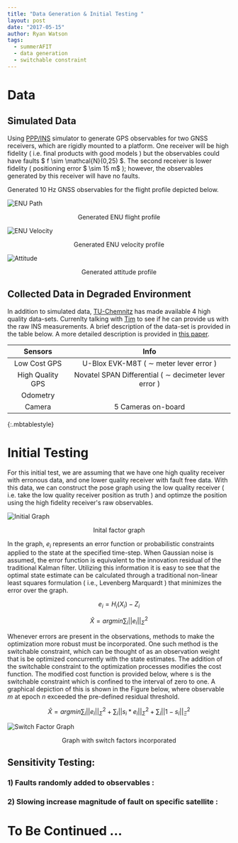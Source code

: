 ```yaml
---
title: "Data Generation & Initial Testing "
layout: post
date: "2017-05-15"
author: Ryan Watson
tags:
  - summerAFIT
  - data generation 
  - switchable constraint
---
```


# Data

## Simulated Data 
Using [PPP/INS](https://github.com/jsngross/WVUPNG/tree/master/matlab/pppINSSim) simulator to generate GPS observables for two GNSS receivers, which are rigidly mounted to a platform. One receiver will be high fidelity ( i.e. final products with good models ) but the observables could have faults $ f \sim \mathcal{N}(0,25) $. The second receiver is lower fidelity ( positioning error $ \sim 15 m$ ); however, the observables generated by this receiver will have no faults. 


Generated 10 Hz GNSS observables for the flight profile depicted below.  

<img src="https://lh3.googleusercontent.com/HK3pjVjFRNxJKMCTrEcoJlwQhgWI-JrDJa8DF6pl6vOXVUcsxyO_FCxyHzOaDrkQja72wTwsN6PCEUxHHajjpuIdFz95c-1mmyZC_cwpWKJtY8OS8nR8aUMUc6VRH-LYOKKPi6rCgA=w630-h312-no" alt="ENU Path" align="middle" >

<p align="center">
Generated ENU flight profile
</p>

<img src="https://lh3.googleusercontent.com/3ki0gU9oYitl7knLbc2KsE_JWVGUOOW1TPo20BjEfvwFJIUjgeD_xX434h2RjsZVrClgIc-U0hjqt2dRRjOHUSi27PIGEhL5pB4SuL3Lo2jpFCcZxG3LUJR5AARMnqgOqOvKXrka7g=w630-h312-no" alt="ENU Velocity" align="middle" >
<p align="center">
Generated ENU velocity profile
</p>

<img src="https://lh3.googleusercontent.com/1hRX6H-TCs-sOnJK4Fucu_RVtDYKj7yIo8A54_Z-YUvsaKLW7QwPvkknI5mBiEeEDaYYP_QkLRcsSJufPghUsRBLdB3AivGEFlG15d2J2lSL2MR3zxdY2Ss-zW1mumcwdAtJzfurmw=w630-h312-no" alt="Attitude" align="middle" >
<p align="center">
Generated attitude profile
</p>

## Collected Data in Degraded Environment 
In addition to simulated data, [TU-Chemnitz](https://www.tu-chemnitz.de/projekt/smartLoc/gnss_dataset.html.en) has made available 4 high quality data-sets. Currenlty talking with [Tim](tim.pfeifer@etit.tu-chemnitz.de) to see if he can provide us with the raw INS measurements. A brief description of the data-set is provided in the table below. A more detailed description is provided in [this paper](https://www.tu-chemnitz.de/projekt/smartLoc/paper/reisdorf2016.pdf).

| Sensors            |     Info                      |
| :---------------------------: | :------------------------------------------------: |
| Low Cost GPS       |  U-Blox EVK-M8T    ( $\sim$ meter lever error )      |
| High Quality GPS   |  Novatel SPAN Differential  ( $\sim$ decimeter lever error )   |
| Odometry           |                               |
| Camera             | 5 Cameras on-board            |
{:.mbtablestyle}

# Initial Testing 

 
For this initial test, we are assuming that we have one high quality receiver with erronous data, and one lower quality receiver with fault free data. With this data, we can construct the pose graph using the low quality receiver ( i.e. take the low quality receiver position as truth ) and optimze the position using the high fidelity receiver's raw observables. 


<img src="https://lh3.googleusercontent.com/tNJ1GiJ4hcygaoNTRKemo_IVhH1WysAjdWwwKD6kKiGH1wJ6SBHWCZnCSWpJ_xqQMlRcxE85U_yyMZ4EQGSOQL8JV8TRIQYlCRQ4Fo0yGnmdlXqXlbx0zaegbesBxBEs6qIELOAHmg=w630-h253-no" alt="Initial Graph" align="middle" >
<p align="center">
Inital factor graph
</p>

In the graph, $e_i$ represents an error function or probabilistic constraints applied to the state at the specified time-step. When Gaussian noise is assumed, the error function is equivalent to the innovation residual of the traditional Kalman filter. Utilizing this information it is easy to see that the optimal state estimate can be calculated through a traditional non-linear least squares formulation ( i.e., Levenberg Marquardt ) that minimizes the error over the graph. 
	
$$e_i = H_i(X_i) - Z_i$$ 
	
$$\hat{X} = argmin \sum_i  \lvert \lvert e_i \rvert \rvert^{2}_{\Sigma}$$ 

Whenever errors are present in the observations, methods to make the optimization more robust must be incorporated. One such method is the switchable constraint, which can be thought of as an observation weight that is be optimized concurrently with the state estimates. The addition of the switchable constraint to the optimization processes modifies the cost function. The modified cost function is provided below, where s is the switchable constraint which is confined to the interval of zero to one. A graphical depiction of this is shown in the Figure below, where observable $m$ at epoch $n$ exceeded the pre-defined residual threshold.
	
$$\hat{X} = argmin \sum_i  \lvert \lvert e_i \rvert \rvert^{2}_{\Sigma} + \sum_i  \lvert \lvert s_i * e_i \rvert \rvert^{2}_{\Sigma} + \sum_i  \lvert \lvert 1 - s_i \rvert \rvert^{2}_{\Xi}$$ 

<img src="https://lh3.googleusercontent.com/9tktzUUiz0XvUMrXROFHjDU2uPvDm7xVziiB6Ra_3PuZKPRj_4UV3ByhfOIZN5OT21iyoksekDDgsRHJrsqq_f-9_VSXyrYMwcVRxoxxuzsM9ATlcoQDGz_5xLWzk9zVK56tP9gFpg=w630-h232-no" alt="Switch Factor Graph" align="middle" >
<p align="center">
Graph with switch factors incorporated
</p>


## Sensitivity Testing:

### 1) Faults randomly added to observables : 

### 2) Slowing increase magnitude of fault on specific satellite  : 



# To Be Continued ...  


